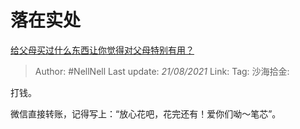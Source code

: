 # 落在实处
[给父母买过什么东西让你觉得对父母特别有用？](https://www.zhihu.com/question/21149017/answer/1524459478)

> Author: #NellNell
> Last update: *21/08/2021*
> Link:
> Tag:
> 沙海拾金:

打钱。

微信直接转账，记得写上：“放心花吧，花完还有！爱你们呦～笔芯”。
